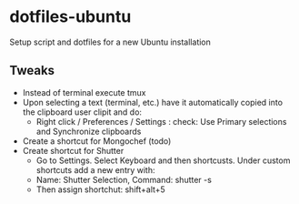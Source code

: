 # dotfiles-ubuntu
Setup script and dotfiles for a new Ubuntu installation

## Tweaks

* Instead of terminal execute tmux
* Upon selecting a text (terminal, etc.) have it automatically copied into the clipboard user clipit and do:
  * Right click / Preferences / Settings : check: Use Primary selections and Synchronize clipboards
* Create a shortcut for Mongochef (todo)
* Create shortcut for Shutter
  * Go to Settings. Select Keyboard and then shortcusts. Under custom shortcuts add a new entry with:
  * Name: Shutter Selection, Command: shutter -s
  * Then assign shortchut: shift+alt+5
 
 
